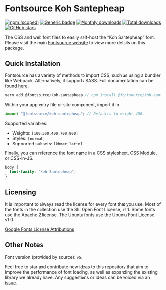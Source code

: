 # Fontsource Koh Santepheap

[![npm (scoped)](https://img.shields.io/npm/v/@fontsource/koh-santepheap?color=brightgreen)](https://www.npmjs.com/package/@fontsource/koh-santepheap) [![Generic badge](https://img.shields.io/badge/fontsource-passing-brightgreen)](https://github.com/fontsource/fontsource) [![Monthly downloads](https://badgen.net/npm/dm/@fontsource/koh-santepheap)](https://github.com/fontsource/fontsource) [![Total downloads](https://badgen.net/npm/dt/@fontsource/koh-santepheap)](https://github.com/fontsource/fontsource) [![GitHub stars](https://img.shields.io/github/stars/fontsource/fontsource.svg?style=social&label=Star)](https://github.com/fontsource/fontsource/stargazers)

The CSS and web font files to easily self-host the “Koh Santepheap” font. Please visit the main [Fontsource website](https://fontsource.org/fonts/koh-santepheap) to view more details on this package.

## Quick Installation

Fontsource has a variety of methods to import CSS, such as using a bundler like Webpack. Alternatively, it supports SASS. Full documentation can be found [here](https://fontsource.org/docs/introduction).

```javascript
yarn add @fontsource/koh-santepheap // npm install @fontsource/koh-santepheap
```

Within your app entry file or site component, import it in.

```javascript
import "@fontsource/koh-santepheap"; // Defaults to weight 400.
```

Supported variables:

- Weights: `[100,300,400,700,900]`
- Styles: `[normal]`
- Supported subsets: `[khmer,latin]`

Finally, you can reference the font name in a CSS stylesheet, CSS Module, or CSS-in-JS.

```css
body {
  font-family: "Koh Santepheap";
}
```

## Licensing

It is important to always read the license for every font that you use.
Most of the fonts in the collection use the SIL Open Font License, v1.1. Some fonts use the Apache 2 license. The Ubuntu fonts use the Ubuntu Font License v1.0.

[Google Fonts License Attributions](https://fonts.google.com/attribution)

## Other Notes

Font version (provided by source): `v5`.

Feel free to star and contribute new ideas to this repository that aim to improve the performance of font loading, as well as expanding the existing library we already have. Any suggestions or ideas can be voiced via an [issue](https://github.com/fontsource/fontsource/issues).
